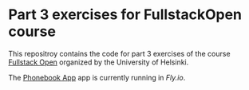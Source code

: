 # Part 3 exercises for FullstackOpen course

This repositroy contains the code for part 3 exercises of the course [Fullstack Open](https://fullstackopen.com/en/) organized by the University of Helsinki.

The [Phonebook App](https://fullstack-part3-phonebook1.fly.dev/) app is currently running in *Fly.io*.
